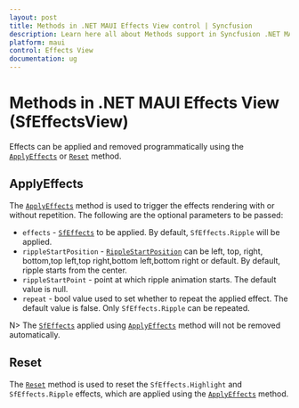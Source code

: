 ```yaml
---
layout: post
title: Methods in .NET MAUI Effects View control | Syncfusion
description: Learn here all about Methods support in Syncfusion .NET MAUI Effects View (SfEffectsView) control and more.
platform: maui
control: Effects View
documentation: ug
---
```


# Methods in .NET MAUI Effects View (SfEffectsView)

Effects can be applied and removed programmatically using the [`ApplyEffects`](https://help.syncfusion.com/cr/xamarin/Syncfusion.XForms.EffectsView.SfEffectsView.html#Syncfusion_XForms_EffectsView_SfEffectsView_ApplyEffects_Syncfusion_XForms_EffectsView_SfEffects_Syncfusion_XForms_EffectsView_RippleStartPosition_System_Nullable_System_Drawing_Point__System_Boolean_) or [`Reset`](https://help.syncfusion.com/cr/xamarin/Syncfusion.XForms.EffectsView.SfEffectsView.html#Syncfusion_XForms_EffectsView_SfEffectsView_Reset) method.

## ApplyEffects

The [`ApplyEffects`](https://help.syncfusion.com/cr/xamarin/Syncfusion.XForms.EffectsView.SfEffectsView.html#Syncfusion_XForms_EffectsView_SfEffectsView_ApplyEffects_Syncfusion_XForms_EffectsView_SfEffects_Syncfusion_XForms_EffectsView_RippleStartPosition_System_Nullable_System_Drawing_Point__System_Boolean_) method is used to trigger the effects rendering with or without repetition. The following are the optional parameters to be passed:

* `effects` - [`SfEffects`](https://help.syncfusion.com/cr/xamarin/Syncfusion.XForms.EffectsView.SfEffects.html) to be applied. By default, `SfEffects.Ripple` will be applied.
* `rippleStartPosition` - [`RippleStartPosition`](https://help.syncfusion.com/cr/xamarin/Syncfusion.XForms.EffectsView.RippleStartPosition.html) can be left, top, right, bottom,top left,top right,bottom left,bottom right or default. By default, ripple starts from the center.
* `rippleStartPoint` - point at which ripple animation starts. The default value is null.
* `repeat` - bool value used to set whether to repeat the applied effect. The default value is false. Only `SfEffects.Ripple` can be repeated.

N> The [`SfEffects`](https://help.syncfusion.com/cr/xamarin/Syncfusion.XForms.EffectsView.SfEffects.html) applied using [`ApplyEffects`](https://help.syncfusion.com/cr/xamarin/Syncfusion.XForms.EffectsView.SfEffectsView.html#Syncfusion_XForms_EffectsView_SfEffectsView_ApplyEffects_Syncfusion_XForms_EffectsView_SfEffects_Syncfusion_XForms_EffectsView_RippleStartPosition_System_Nullable_System_Drawing_Point__System_Boolean_) method will not be removed automatically.

## Reset

The [`Reset`](https://help.syncfusion.com/cr/xamarin/Syncfusion.XForms.EffectsView.SfEffectsView.html#Syncfusion_XForms_EffectsView_SfEffectsView_Reset) method is used to reset the `SfEffects.Highlight` and `SfEffects.Ripple` effects, which are applied using the [`ApplyEffects`](https://help.syncfusion.com/cr/xamarin/Syncfusion.XForms.EffectsView.SfEffectsView.html#Syncfusion_XForms_EffectsView_SfEffectsView_ApplyEffects_Syncfusion_XForms_EffectsView_SfEffects_Syncfusion_XForms_EffectsView_RippleStartPosition_System_Nullable_System_Drawing_Point__System_Boolean_) method.
